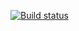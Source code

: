 [![Build status](https://ci.appveyor.com/api/projects/status/1jhp9aua23lmfmgn?svg=true)](https://ci.appveyor.com/project/ArturN10/testorderdeliverycard)
